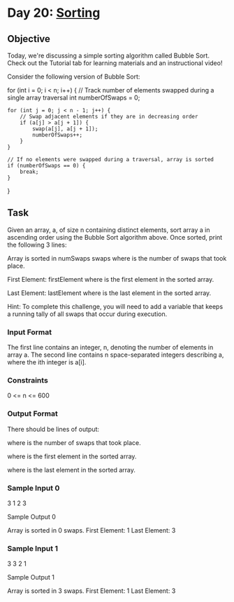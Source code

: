 # Day 20: [Sorting](https://www.hackerrank.com/challenges/30-sorting)

## Objective 

Today, we're discussing a simple sorting algorithm called Bubble Sort. Check out the Tutorial tab for learning materials and an instructional video!

Consider the following version of Bubble Sort:

for (int i = 0; i < n; i++) {
    // Track number of elements swapped during a single array traversal
    int numberOfSwaps = 0;
    
    for (int j = 0; j < n - 1; j++) {
        // Swap adjacent elements if they are in decreasing order
        if (a[j] > a[j + 1]) {
            swap(a[j], a[j + 1]);
            numberOfSwaps++;
        }
    }
    
    // If no elements were swapped during a traversal, array is sorted
    if (numberOfSwaps == 0) {
        break;
    }
}

## Task 

Given an array, a, of size n containing distinct elements, sort array a in ascending order using the Bubble Sort algorithm above. Once sorted, print the following 3 lines:

Array is sorted in numSwaps swaps
where  is the number of swaps that took place.
 
First Element: firstElement
where  is the first element in the sorted array.
 
Last Element: lastElement
where  is the last element in the sorted array.

Hint: To complete this challenge, you will need to add a variable that keeps a running tally of all swaps that occur during execution.

### Input Format

The first line contains an integer, n, denoting the number of elements in array a. 
The second line contains n space-separated integers describing a, where the ith integer is a[i].

### Constraints

0 <= n <= 600
 
### Output Format

There should be  lines of output:

 
where  is the number of swaps that took place.
 
where  is the first element in the sorted array.
 
where  is the last element in the sorted array.

### Sample Input 0

3
1 2 3

Sample Output 0

Array is sorted in 0 swaps.
First Element: 1
Last Element: 3


### Sample Input 1

3
3 2 1

Sample Output 1

Array is sorted in 3 swaps.
First Element: 1
Last Element: 3
